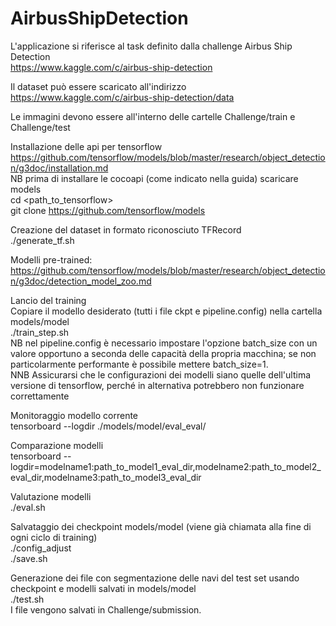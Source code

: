# AirbusShipDetection

L'applicazione si riferisce al task definito dalla challenge Airbus Ship Detection  
https://www.kaggle.com/c/airbus-ship-detection  

Il dataset può essere scaricato all'indirizzo  
https://www.kaggle.com/c/airbus-ship-detection/data  

Le immagini devono essere all'interno delle cartelle Challenge/train e Challenge/test

Installazione delle api per tensorflow  
https://github.com/tensorflow/models/blob/master/research/object_detection/g3doc/installation.md  
NB prima di installare le cocoapi (come indicato nella guida) scaricare models  
cd <path_to_tensorflow>  
git clone https://github.com/tensorflow/models  
  
Creazione del dataset in formato riconosciuto TFRecord  
./generate_tf.sh  
  
Modelli pre-trained:  
https://github.com/tensorflow/models/blob/master/research/object_detection/g3doc/detection_model_zoo.md  
  
Lancio del training  
Copiare il modello desiderato (tutti i file ckpt e pipeline.config) nella cartella models/model  
./train_step.sh  
NB nel pipeline.config è necessario impostare l'opzione batch_size con un valore opportuno a seconda delle capacità della propria macchina; se non particolarmente performante è possibile mettere batch_size=1.  
NNB Assicurarsi che le configurazioni dei modelli siano quelle dell'ultima versione di tensorflow, perché in alternativa potrebbero non funzionare correttamente  
  
Monitoraggio modello corrente  
tensorboard --logdir ./models/model/eval_eval/  
  
Comparazione modelli  
tensorboard --logdir=modelname1:path_to_model1_eval_dir,modelname2:path_to_model2_eval_dir,modelname3:path_to_model3_eval_dir  

Valutazione modelli  
./eval.sh  
  
Salvataggio dei checkpoint models/model (viene già chiamata alla fine di ogni ciclo di training)  
./config_adjust  
./save.sh  
  
Generazione dei file con segmentazione delle navi del test set usando checkpoint e modelli salvati in models/model  
./test.sh  
I file vengono salvati in Challenge/submission.  
